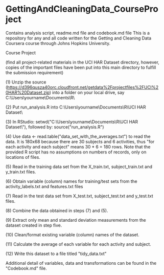 # GettingAndCleaningData_CourseProject
Contains analysis script, readme.md file and codebook.md file
This is a repository for any and all code written for the Getting and Cleaning Data Coursera course through Johns Hopkins University.

Course Project

(find all project-related materials in the UCI HAR Dataset directory, however, copies of the important files have been put into this main directory to fulfill the submission requirement)

 (1) Unzip the source (https://d396qusza40orc.cloudfront.net/getdata%2Fprojectfiles%2FUCI%20HAR%20Dataset.zip) into a folder      on your local drive, say C:\Users\yourname\Documents\R\
 
 (2) Put run_analysis.R into C:\Users\yourname\Documents\R\UCI HAR Dataset\
 
 (3) In RStudio: setwd("C:\\Users\\yourname\\Documents\\R\\UCI HAR Dataset\\"), followed by: source("run_analysis.R")
 
 (4) Use data <- read.table("data_set_with_the_averages.txt") to read the data. It is 180x68 because there are 30 subjects        and 6 activities, thus "for each activity and each subject" means 30 * 6 = 180 rows. Note that the provided R script has      no assumptions on numbers of records, only on locations of files.
 
 (5) Read in the training data set from the X_train.txt, subject_train.txt and y_train.txt files.
 
 (6) Obtain variable (column) names for training/test sets from the activity_labels.txt and features.txt files
 
 (7) Read in the test data set from X_test.txt, subject_test.txt and y_test.txt files.
 
 (8) Combine the data obtained in steps (7) and (5).
 
 (9) Extract only mean and standard deviation measurements from the dataset created in step five.

(10) Clean/format existing variable (column) names of the dataset.

(11) Calculate the average of each variable for each activity and subject.

(12) Write this dataset to a file titled "tidy_data.txt"

Additional detail of variables, data and transformations can be found in the "Codebook.md" file.
